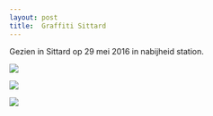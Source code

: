 ```yaml
---
layout: post
title:  Graffiti Sittard
---
```

Gezien in Sittard op 29 mei 2016 in nabijheid station.

![](/Mijn-fotoblog/img/IMGP6512-3.jpg)


![](/Mijn-fotoblog/img/IMGP6474.jpg-2)


![](/Mijn-fotoblog/img/IMGP6486.jpg-2)

